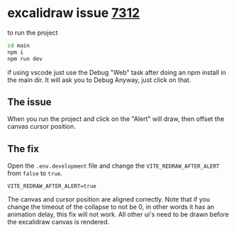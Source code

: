 # excalidraw issue [7312](https://github.com/excalidraw/excalidraw/issues/7312)

to run the project 
```bash
cd main
npm i 
npm run dev
```

if using vscode just use the Debug "Web" task after doing an npm install in the main dir. It will ask you to Debug Anyway, just click on that.


## The issue 
When you run the project and click on the "Alert" will draw, then offset the canvas cursor position. 

## The fix
Open the `.env.development` file and change the `VITE_REDRAW_AFTER_ALERT` from `false` to `true`. 
```env
VITE_REDRAW_AFTER_ALERT=true
```

The canvas and cursor position are aligned correctly. Note that if you change the timeout of the collapse to not be 0, in other words it has an animation delay, this fix will not work. All other ui's need to be drawn before the excalidraw canvas is rendered.

